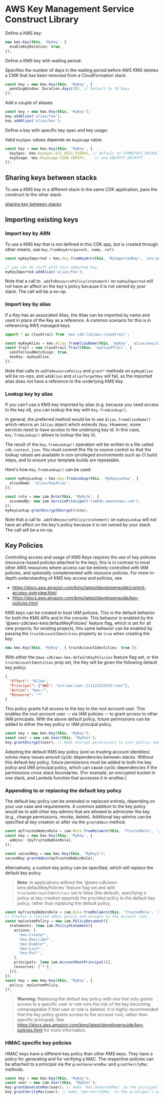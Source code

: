 # AWS Key Management Service Construct Library


Define a KMS key:

```ts
new kms.Key(this, 'MyKey', {
  enableKeyRotation: true,
});
```

Define a KMS key with waiting period:

Specifies the number of days in the waiting period before AWS KMS deletes a CMK that has been removed from a CloudFormation stack.

```ts
const key = new kms.Key(this, 'MyKey', {
  pendingWindow: Duration.days(10), // Default to 30 Days
});
```


Add a couple of aliases:

```ts
const key = new kms.Key(this, 'MyKey');
key.addAlias('alias/foo');
key.addAlias('alias/bar');
```


Define a key with specific key spec and key usage:

Valid `keySpec` values depends on `keyUsage` value.

```ts
const key = new kms.Key(this, 'MyKey', {
  keySpec: kms.KeySpec.ECC_SECG_P256K1, // Default to SYMMETRIC_DEFAULT
  keyUsage: kms.KeyUsage.SIGN_VERIFY,    // and ENCRYPT_DECRYPT
});
```

## Sharing keys between stacks

To use a KMS key in a different stack in the same CDK application,
pass the construct to the other stack:

[sharing key between stacks](test/integ.key-sharing.lit.ts)


## Importing existing keys

### Import key by ARN

To use a KMS key that is not defined in this CDK app, but is created through other means, use
`Key.fromKeyArn(parent, name, ref)`:

```ts
const myKeyImported = kms.Key.fromKeyArn(this, 'MyImportedKey', 'arn:aws:...');

// you can do stuff with this imported key.
myKeyImported.addAlias('alias/foo');
```

Note that a call to `.addToResourcePolicy(statement)` on `myKeyImported` will not have
an affect on the key's policy because it is not owned by your stack. The call
will be a no-op.

### Import key by alias

If a Key has an associated Alias, the Alias can be imported by name and used in place
of the Key as a reference. A common scenario for this is in referencing AWS managed keys.

```ts
import * as cloudtrail from 'aws-cdk-lib/aws-cloudtrail';

const myKeyAlias = kms.Alias.fromAliasName(this, 'myKey', 'alias/aws/s3');
const trail = new cloudtrail.Trail(this, 'myCloudTrail', {
  sendToCloudWatchLogs: true,
  kmsKey: myKeyAlias,
});
```

Note that calls to `addToResourcePolicy` and `grant*` methods on `myKeyAlias` will be
no-ops, and `addAlias` and `aliasTargetKey` will fail, as the imported alias does not
have a reference to the underlying KMS Key.

### Lookup key by alias

If you can't use a KMS key imported by alias (e.g. because you need access to the key id), you can lookup the key with `Key.fromLookup()`.

In general, the preferred method would be to use `Alias.fromAliasName()` which returns an `IAlias` object which extends `IKey`. However, some services need to have access to the underlying key id. In this case, `Key.fromLookup()` allows to lookup the key id.

The result of the `Key.fromLookup()` operation will be written to a file
called `cdk.context.json`. You must commit this file to source control so
that the lookup values are available in non-privileged environments such
as CI build steps, and to ensure your template builds are repeatable.

Here's how `Key.fromLookup()` can be used:

```ts
const myKeyLookup = kms.Key.fromLookup(this, 'MyKeyLookup', {
  aliasName: 'alias/KeyAlias',
});

const role = new iam.Role(this, 'MyRole', {
  assumedBy: new iam.ServicePrincipal('lambda.amazonaws.com'),
});
myKeyLookup.grantEncryptDecrypt(role);
```

Note that a call to `.addToResourcePolicy(statement)` on `myKeyLookup` will not have
an affect on the key's policy because it is not owned by your stack. The call
will be a no-op.

## Key Policies

Controlling access and usage of KMS Keys requires the use of key policies (resource-based policies attached to the key);
this is in contrast to most other AWS resources where access can be entirely controlled with IAM policies,
and optionally complemented with resource policies. For more in-depth understanding of KMS key access and policies, see

* https://docs.aws.amazon.com/kms/latest/developerguide/control-access-overview.html
* https://docs.aws.amazon.com/kms/latest/developerguide/key-policies.html

KMS keys can be created to trust IAM policies. This is the default behavior for both the KMS APIs and in
the console. This behavior is enabled by the '@aws-cdk/aws-kms:defaultKeyPolicies' feature flag,
which is set for all new projects; for existing projects, this same behavior can be enabled by
passing the `trustAccountIdentities` property as `true` when creating the key:

```ts
new kms.Key(this, 'MyKey', { trustAccountIdentities: true });
```

With either the `@aws-cdk/aws-kms:defaultKeyPolicies` feature flag set,
or the `trustAccountIdentities` prop set, the Key will be given the following default key policy:

```json
{
  "Effect": "Allow",
  "Principal": {"AWS": "arn:aws:iam::111122223333:root"},
  "Action": "kms:*",
  "Resource": "*"
}
```

This policy grants full access to the key to the root account user.
This enables the root account user -- via IAM policies -- to grant access to other IAM principals.
With the above default policy, future permissions can be added to either the key policy or IAM principal policy.

```ts
const key = new kms.Key(this, 'MyKey');
const user = new iam.User(this, 'MyUser');
key.grantEncrypt(user); // Adds encrypt permissions to user policy; key policy is unmodified.
```

Adopting the default KMS key policy (and so trusting account identities)
solves many issues around cyclic dependencies between stacks.
Without this default key policy, future permissions must be added to both the key policy and IAM principal policy,
which can cause cyclic dependencies if the permissions cross stack boundaries.
(For example, an encrypted bucket in one stack, and Lambda function that accesses it in another.)

### Appending to or replacing the default key policy

The default key policy can be amended or replaced entirely, depending on your use case and requirements.
A common addition to the key policy would be to add other key admins that are allowed to administer the key
(e.g., change permissions, revoke, delete). Additional key admins can be specified at key creation or after
via the `grantAdmin` method.

```ts
const myTrustedAdminRole = iam.Role.fromRoleArn(this, 'TrustedRole', 'arn:aws:iam:....');
const key = new kms.Key(this, 'MyKey', {
  admins: [myTrustedAdminRole],
});

const secondKey = new kms.Key(this, 'MyKey2');
secondKey.grantAdmin(myTrustedAdminRole);
```

Alternatively, a custom key policy can be specified, which will replace the default key policy.

> **Note**: In applications without the '@aws-cdk/aws-kms:defaultKeyPolicies' feature flag set
and with `trustedAccountIdentities` set to false (the default), specifying a policy at key creation _appends_ the
provided policy to the default key policy, rather than _replacing_ the default policy.

```ts
const myTrustedAdminRole = iam.Role.fromRoleArn(this, 'TrustedRole', 'arn:aws:iam:....');
// Creates a limited admin policy and assigns to the account root.
const myCustomPolicy = new iam.PolicyDocument({
  statements: [new iam.PolicyStatement({
    actions: [
      'kms:Create*',
      'kms:Describe*',
      'kms:Enable*',
      'kms:List*',
      'kms:Put*',
    ],
    principals: [new iam.AccountRootPrincipal()],
    resources: ['*'],
  })],
});
const key = new kms.Key(this, 'MyKey', {
  policy: myCustomPolicy,
});
```

> **Warning:** Replacing the default key policy with one that only grants access to a specific user or role
runs the risk of the key becoming unmanageable if that user or role is deleted.
It is highly recommended that the key policy grants access to the account root, rather than specific principals.
See https://docs.aws.amazon.com/kms/latest/developerguide/key-policies.html for more information.

### HMAC specific key policies

HMAC keys have a different key policy than other KMS keys. They have a policy for generating and for verifying a MAC. 
The respective policies can be attached to a principal via the `grantGenerateMac` and `grantVerifyMac` methods.

```ts
const key = new kms.Key(this, 'MyKey');
const user = new iam.User(this, 'MyUser');
key.grantGenerateMac(user); // Adds 'kms:GenerateMac' to the principal's policy
key.grantVerifyMac(user); // Adds 'kms:VerifyMac' to the principal's policy
```
